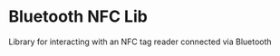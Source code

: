 Bluetooth NFC Lib
=================

Library for interacting with an NFC tag reader connected via Bluetooth
